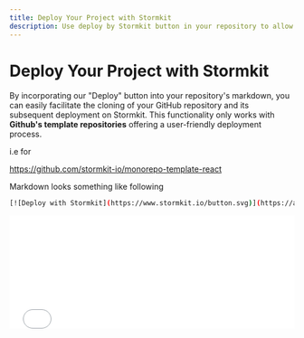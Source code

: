 ```yaml
---
title: Deploy Your Project with Stormkit
description: Use deploy by Stormkit button in your repository to allow other users up and running quickly.
---
```


# Deploy Your Project with Stormkit

By incorporating our "Deploy" button into your repository's markdown, you can easily facilitate the cloning of your GitHub repository and its subsequent deployment on Stormkit. This functionality only works with **Github's template repositories** offering a user-friendly deployment process.


i.e for

<section>

https://github.com/stormkit-io/monorepo-template-react

Markdown looks something like following


```bash
[![Deploy with Stormkit](https://www.stormkit.io/button.svg)](https://api.stormkit.io/deploy?template=https%3A%2F%2Fgithub.com%2Fstormkit-io%2Fmonorepo-template-react)
```

</section>

  <iframe style="border: none" src="/button_generator.html" width="100%" height="200"></iframe>
